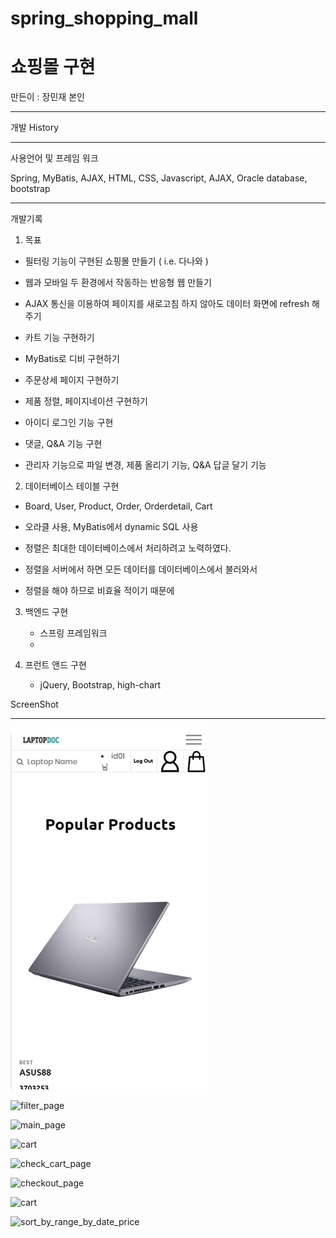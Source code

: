 # spring_shopping_mall

# 쇼핑몰 구현

만든이 :  장민재 본인 

***

개발 History

---

사용언어 및 프레임 워크

Spring, MyBatis, AJAX, HTML, CSS, Javascript, AJAX, Oracle database, bootstrap

---

개발기록

1.  목표

   * 필터링 기능이 구현된 쇼핑몰 만들기 ( i.e. 다나와 ) 

   * 웹과 모바일 두 환경에서 작동하는 반응형 웹 만들기

   * AJAX 통신을 이용하여 페이지를 새로고침 하지 않아도 데이터 화면에 refresh 해주기 

   * 카트 기능 구현하기

   * MyBatis로 디비 구현하기 

   * 주문상세 페이지 구현하기

   * 제품 정렬, 페이지네이션 구현하기

   * 아이디 로그인 기능 구현

   * 댓글, Q&A 기능 구현 

   * 관리자 기능으로 파일 변경, 제품 올리기 기능, Q&A 답글 달기 기능

     

2.  데이터베이스 테이블 구현

   * Board, User, Product, Order, Orderdetail, Cart 

   * 오라클 사용, MyBatis에서 dynamic SQL 사용

   * 정렬은 최대한 데이터베이스에서 처리하려고 노력하였다.

   * 정렬을 서버에서 하면 모든 데이터를 데이터베이스에서 불러와서

   * 정렬을 해야 하므로 비효율 적이기 때문에 

     

     

3. 백엔드 구현 
   * 스프링 프레임워크 
   * 

4. 프런트 앤드 구현 
   
   * jQuery, Bootstrap, high-chart 

ScreenShot

***

![main_page](./img/main_page.png)



![filter_page](C:\Users\wkdan\newboot\img_for_git\filter_page.PNG)





![main_page](C:\Users\wkdan\newboot\img_for_git\admin_page.PNG)







![cart](C:\Users\wkdan\newboot\img_for_git\cart.PNG)

![check_cart_page](C:\Users\wkdan\newboot\img_for_git\check_cart_page.PNG)

![checkout_page](C:\Users\wkdan\newboot\img_for_git\checkout_page.PNG)



![cart](C:\Users\wkdan\newboot\img_for_git\q&a.PNG)

![sort_by_range_by_date_price](C:\Users\wkdan\newboot\img_for_git\sort_by_range_by_date_price.PNG)







